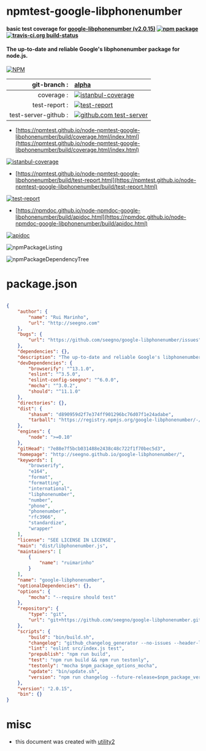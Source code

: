 # npmtest-google-libphonenumber

#### basic test coverage for  [google-libphonenumber (v2.0.15)](http://seegno.github.io/google-libphonenumber/)  [![npm package](https://img.shields.io/npm/v/npmtest-google-libphonenumber.svg?style=flat-square)](https://www.npmjs.org/package/npmtest-google-libphonenumber) [![travis-ci.org build-status](https://api.travis-ci.org/npmtest/node-npmtest-google-libphonenumber.svg)](https://travis-ci.org/npmtest/node-npmtest-google-libphonenumber)

#### The up-to-date and reliable Google's libphonenumber package for node.js.

[![NPM](https://nodei.co/npm/google-libphonenumber.png?downloads=true&downloadRank=true&stars=true)](https://www.npmjs.com/package/google-libphonenumber)

| git-branch : | [alpha](https://github.com/npmtest/node-npmtest-google-libphonenumber/tree/alpha)|
|--:|:--|
| coverage : | [![istanbul-coverage](https://npmtest.github.io/node-npmtest-google-libphonenumber/build/coverage.badge.svg)](https://npmtest.github.io/node-npmtest-google-libphonenumber/build/coverage.html/index.html)|
| test-report : | [![test-report](https://npmtest.github.io/node-npmtest-google-libphonenumber/build/test-report.badge.svg)](https://npmtest.github.io/node-npmtest-google-libphonenumber/build/test-report.html)|
| test-server-github : | [![github.com test-server](https://npmtest.github.io/node-npmtest-google-libphonenumber/GitHub-Mark-32px.png)](https://npmtest.github.io/node-npmtest-google-libphonenumber/build/app/index.html) | | build-artifacts : | [![build-artifacts](https://npmtest.github.io/node-npmtest-google-libphonenumber/glyphicons_144_folder_open.png)](https://github.com/npmtest/node-npmtest-google-libphonenumber/tree/gh-pages/build)|

- [https://npmtest.github.io/node-npmtest-google-libphonenumber/build/coverage.html/index.html](https://npmtest.github.io/node-npmtest-google-libphonenumber/build/coverage.html/index.html)

[![istanbul-coverage](https://npmtest.github.io/node-npmtest-google-libphonenumber/build/screenCapture.buildCi.browser.%252Ftmp%252Fbuild%252Fcoverage.lib.html.png)](https://npmtest.github.io/node-npmtest-google-libphonenumber/build/coverage.html/index.html)

- [https://npmtest.github.io/node-npmtest-google-libphonenumber/build/test-report.html](https://npmtest.github.io/node-npmtest-google-libphonenumber/build/test-report.html)

[![test-report](https://npmtest.github.io/node-npmtest-google-libphonenumber/build/screenCapture.buildCi.browser.%252Ftmp%252Fbuild%252Ftest-report.html.png)](https://npmtest.github.io/node-npmtest-google-libphonenumber/build/test-report.html)

- [https://npmdoc.github.io/node-npmdoc-google-libphonenumber/build/apidoc.html](https://npmdoc.github.io/node-npmdoc-google-libphonenumber/build/apidoc.html)

[![apidoc](https://npmdoc.github.io/node-npmdoc-google-libphonenumber/build/screenCapture.buildCi.browser.%252Ftmp%252Fbuild%252Fapidoc.html.png)](https://npmdoc.github.io/node-npmdoc-google-libphonenumber/build/apidoc.html)

![npmPackageListing](https://npmtest.github.io/node-npmtest-google-libphonenumber/build/screenCapture.npmPackageListing.svg)

![npmPackageDependencyTree](https://npmtest.github.io/node-npmtest-google-libphonenumber/build/screenCapture.npmPackageDependencyTree.svg)



# package.json

```json

{
    "author": {
        "name": "Rui Marinho",
        "url": "http://seegno.com"
    },
    "bugs": {
        "url": "https://github.com/seegno/google-libphonenumber/issues"
    },
    "dependencies": {},
    "description": "The up-to-date and reliable Google's libphonenumber package for node.js.",
    "devDependencies": {
        "browserify": "^13.1.0",
        "eslint": "^3.5.0",
        "eslint-config-seegno": "^6.0.0",
        "mocha": "^3.0.2",
        "should": "^11.1.0"
    },
    "directories": {},
    "dist": {
        "shasum": "d890959d2f7e374ff901296bc76d07f1e24adabe",
        "tarball": "https://registry.npmjs.org/google-libphonenumber/-/google-libphonenumber-2.0.15.tgz"
    },
    "engines": {
        "node": ">=0.10"
    },
    "gitHead": "7e88e7f5bcb031488e2438c48c722f1f70bec5d3",
    "homepage": "http://seegno.github.io/google-libphonenumber/",
    "keywords": [
        "browserify",
        "e164",
        "format",
        "formatting",
        "international",
        "libphonenumber",
        "number",
        "phone",
        "phonenumber",
        "rfc3966",
        "standardize",
        "wrapper"
    ],
    "license": "SEE LICENSE IN LICENSE",
    "main": "dist/libphonenumber.js",
    "maintainers": [
        {
            "name": "ruimarinho"
        }
    ],
    "name": "google-libphonenumber",
    "optionalDependencies": {},
    "options": {
        "mocha": "--require should test"
    },
    "repository": {
        "type": "git",
        "url": "git+https://github.com/seegno/google-libphonenumber.git"
    },
    "scripts": {
        "build": "bin/build.sh",
        "changelog": "github_changelog_generator --no-issues --header-label='# Changelog' --future-release=v$npm_config_future_release && sed -i '' -e :a -e '$d;N;2,3ba' -e 'P;D' CHANGELOG.md",
        "lint": "eslint src/index.js test",
        "prepublish": "npm run build",
        "test": "npm run build && npm run testonly",
        "testonly": "mocha $npm_package_options_mocha",
        "update": "bin/update.sh",
        "version": "npm run changelog --future-release=$npm_package_version && npm run build && git add -A CHANGELOG.md dist"
    },
    "version": "2.0.15",
    "bin": {}
}
```



# misc
- this document was created with [utility2](https://github.com/kaizhu256/node-utility2)
